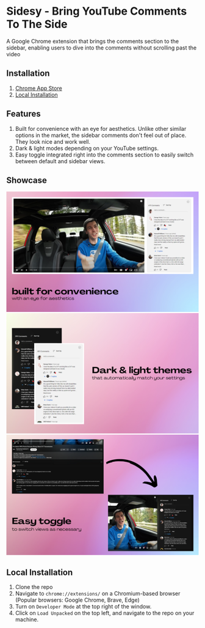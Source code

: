 # Sidesy - Bring YouTube Comments To The Side

A Google Chrome extension that brings the comments section to the sidebar, enabling users to dive into the comments without scrolling past the video

## Installation

1. [Chrome App Store](https://chrome.google.com/webstore/detail/sidesy-bring-youtube-comm/mlceikceecooilkgiikkopipedhjjech)
2. [Local Installation](#local-installation)

## Features

1. Built for convenience with an eye for aesthetics. Unlike other similar options in the market, the sidebar comments don't feel out of place. They look nice and work well.
2. Dark & light modes depending on your YouTube settings.
3. Easy toggle integrated right into the comments section to easily switch between default and sidebar views.

## Showcase

![showcase-image-1](images/1.png)
![showcase-image-1](images/2.png)
![showcase-image-1](images/3.png)

## Local Installation

1. Clone the repo
2. Navigate to `chrome://extensions/` on a Chromium-based browser (Popular browsers: Google Chrome, Brave, Edge)
3. Turn on `Developer Mode` at the top right of the window.
4. Click on `Load Unpacked` on the top left, and navigate to the repo on your machine.
